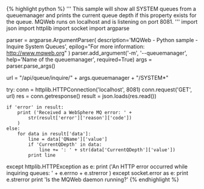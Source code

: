 {% highlight python %}
'''
 This sample will show all SYSTEM queues from a queuemanager and
 prints the current queue depth if this property exists for the queue.
 MQWeb runs on localhost and is listening on port 8081.
'''
import json
import httplib
import socket
import argparse

parser = argparse.ArgumentParser(
	description='MQWeb - Python sample - Inquire System Queues',
	epilog="For more information: http://www.mqweb.org"
)
parser.add_argument('-m', '--queuemanager', help='Name of the queuemanager', required=True)
args = parser.parse_args()

url = "/api/queue/inquire/" + args.queuemanager + "/SYSTEM*"

try:
	conn = httplib.HTTPConnection('localhost', 8081)
	conn.request('GET', url)
	res = conn.getresponse()
	result = json.loads(res.read())

	if 'error' in result:
		print ('Received a WebSphere MQ error: ' +
			str(result['error']['reason']['code'])
		)
	else:
		for data in result['data']:
			line = data['QName']['value']
			if 'CurrentQDepth' in data:
				line += ': ' + str(data['CurrentQDepth']['value'])
			print line

except httplib.HTTPException as e:
	print ('An HTTP error occurred while inquiring queues: ' +
		e.errno + e.strerror
	)
except socket.error as e:
	print e.strerror
	print 'Is the MQWeb daemon running?'
{% endhighlight %}
